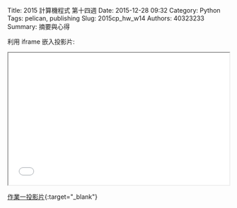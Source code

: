 Title: 2015 計算機程式 第十四週
Date: 2015-12-28 09:32
Category: Python
Tags: pelican, publishing
Slug: 2015cp_hw_w14
Authors: 40323233
Summary: 摘要與心得


利用 iframe 嵌入投影片:

<iframe src="simplest9.html" width="500" height="300"></iframe>

[作業一投影片](simplest9.html){:target="_blank"}